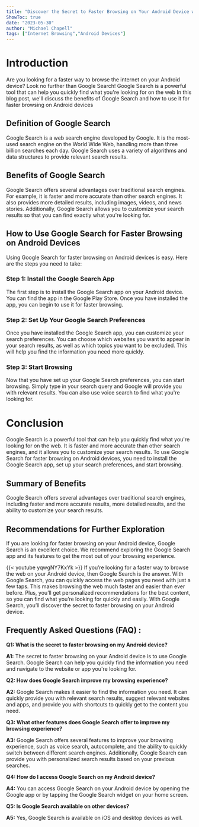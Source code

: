 ```yaml
---
title: "Discover the Secret to Faster Browsing on Your Android Device with Google Search!"
ShowToc: true 
date: "2023-05-30"
author: "Michael Chapell" 
tags: ["Internet Browsing","Android Devices"]
---
```

# Introduction 

Are you looking for a faster way to browse the internet on your Android device? Look no further than Google Search! Google Search is a powerful tool that can help you quickly find what you're looking for on the web In this blog post, we'll discuss the benefits of Google Search and how to use it for faster browsing on Android devices 

## Definition of Google Search 

Google Search is a web search engine developed by Google. It is the most-used search engine on the World Wide Web, handling more than three billion searches each day. Google Search uses a variety of algorithms and data structures to provide relevant search results. 

## Benefits of Google Search

Google Search offers several advantages over traditional search engines. For example, it is faster and more accurate than other search engines. It also provides more detailed results, including images, videos, and news stories. Additionally, Google Search allows you to customize your search results so that you can find exactly what you're looking for. 

## How to Use Google Search for Faster Browsing on Android Devices

Using Google Search for faster browsing on Android devices is easy. Here are the steps you need to take: 

### Step 1: Install the Google Search App 

The first step is to install the Google Search app on your Android device. You can find the app in the Google Play Store. Once you have installed the app, you can begin to use it for faster browsing. 

### Step 2: Set Up Your Google Search Preferences 

Once you have installed the Google Search app, you can customize your search preferences. You can choose which websites you want to appear in your search results, as well as which topics you want to be excluded. This will help you find the information you need more quickly. 

### Step 3: Start Browsing 

Now that you have set up your Google Search preferences, you can start browsing. Simply type in your search query and Google will provide you with relevant results. You can also use voice search to find what you're looking for. 

# Conclusion 

Google Search is a powerful tool that can help you quickly find what you're looking for on the web. It is faster and more accurate than other search engines, and it allows you to customize your search results. To use Google Search for faster browsing on Android devices, you need to install the Google Search app, set up your search preferences, and start browsing. 

## Summary of Benefits 

Google Search offers several advantages over traditional search engines, including faster and more accurate results, more detailed results, and the ability to customize your search results. 

## Recommendations for Further Exploration 

If you are looking for faster browsing on your Android device, Google Search is an excellent choice. We recommend exploring the Google Search app and its features to get the most out of your browsing experience.

{{< youtube yqwgNY7KxYk >}} 
If you’re looking for a faster way to browse the web on your Android device, then Google Search is the answer. With Google Search, you can quickly access the web pages you need with just a few taps. This makes browsing the web much faster and easier than ever before. Plus, you’ll get personalized recommendations for the best content, so you can find what you’re looking for quickly and easily. With Google Search, you’ll discover the secret to faster browsing on your Android device.

## Frequently Asked Questions (FAQ) :
**Q1: What is the secret to faster browsing on my Android device?**

**A1:** The secret to faster browsing on your Android device is to use Google Search. Google Search can help you quickly find the information you need and navigate to the website or app you're looking for.

**Q2: How does Google Search improve my browsing experience?**

**A2:** Google Search makes it easier to find the information you need. It can quickly provide you with relevant search results, suggest relevant websites and apps, and provide you with shortcuts to quickly get to the content you need. 

**Q3: What other features does Google Search offer to improve my browsing experience?**

**A3:** Google Search offers several features to improve your browsing experience, such as voice search, autocomplete, and the ability to quickly switch between different search engines. Additionally, Google Search can provide you with personalized search results based on your previous searches. 

**Q4: How do I access Google Search on my Android device?**

**A4:** You can access Google Search on your Android device by opening the Google app or by tapping the Google Search widget on your home screen. 

**Q5: Is Google Search available on other devices?**

**A5:** Yes, Google Search is available on iOS and desktop devices as well.



